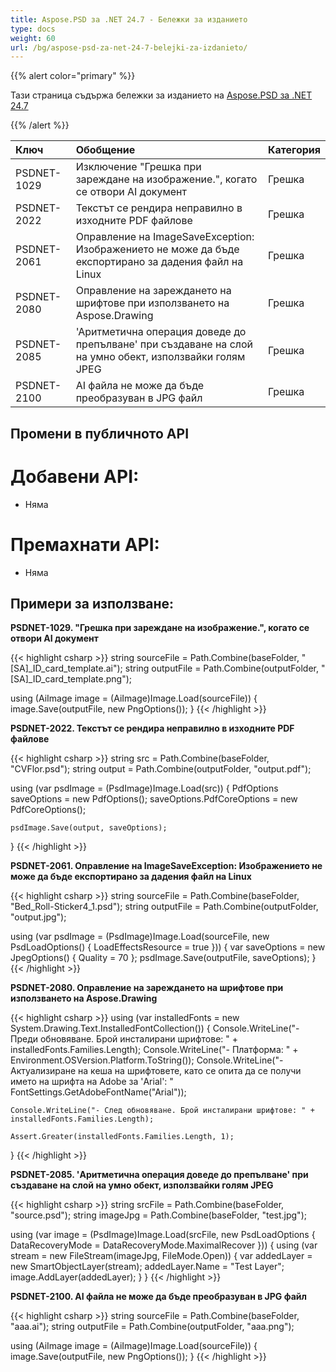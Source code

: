```yaml
---
title: Aspose.PSD за .NET 24.7 - Бележки за изданието
type: docs
weight: 60
url: /bg/aspose-psd-za-net-24-7-belejki-za-izdanieto/
---
```


{{% alert color="primary" %}}

Тази страница съдържа бележки за изданието на [Aspose.PSD за .NET 24.7](https://www.nuget.org/packages/Aspose.PSD/)

{{% /alert %}}

| **Ключ**    | **Обобщение**                                                                                   | **Категория** |
|:-----------|:-------------------------------------------------------------------------------------------------|:-------------|
| PSDNET-1029 | Изключение "Грешка при зареждане на изображение.", когато се отвори AI документ              | Грешка      |
| PSDNET-2022 | Текстът се рендира неправилно в изходните PDF файлове                                        | Грешка      |
| PSDNET-2061 | Оправление на ImageSaveException: Изображението не може да бъде експортирано за дадения файл на Linux | Грешка      |
| PSDNET-2080 | Оправление на зареждането на шрифтове при използването на Aspose.Drawing                     | Грешка      |
| PSDNET-2085 | 'Аритметична операция доведе до препълване' при създаване на слой на умно обект, използвайки голям JPEG | Грешка      |
| PSDNET-2100 | AI файла не може да бъде преобразуван в JPG файл                                             | Грешка      |

## **Промени в публичното API**
# **Добавени API:**
- Няма

# **Премахнати API:**
- Няма

## **Примери за използване:**

**PSDNET-1029. "Грешка при зареждане на изображение.", когато се отвори AI документ**

{{< highlight csharp >}}
string sourceFile = Path.Combine(baseFolder, "[SA]_ID_card_template.ai");
string outputFile = Path.Combine(outputFolder, "[SA]_ID_card_template.png");

using (AiImage image = (AiImage)Image.Load(sourceFile))
{
    image.Save(outputFile, new PngOptions());
}
{{< /highlight >}}

**PSDNET-2022. Текстът се рендира неправилно в изходните PDF файлове**

{{< highlight csharp >}}
string src = Path.Combine(baseFolder, "CVFlor.psd");
string output = Path.Combine(outputFolder, "output.pdf");

using (var psdImage = (PsdImage)Image.Load(src))
{
    PdfOptions saveOptions = new PdfOptions();
    saveOptions.PdfCoreOptions = new PdfCoreOptions();

    psdImage.Save(output, saveOptions);
}
{{< /highlight >}}

**PSDNET-2061. Оправление на ImageSaveException: Изображението не може да бъде експортирано за дадения файл на Linux**

{{< highlight csharp >}}
string sourceFile = Path.Combine(baseFolder, "Bed_Roll-Sticker4_1.psd");
string outputFile = Path.Combine(outputFolder, "output.jpg");

using (var psdImage = (PsdImage)Image.Load(sourceFile, new PsdLoadOptions() { LoadEffectsResource = true }))
{
    var saveOptions = new JpegOptions() { Quality = 70 };
    psdImage.Save(outputFile, saveOptions);
}
{{< /highlight >}}

**PSDNET-2080. Оправление на зареждането на шрифтове при използването на Aspose.Drawing**

{{< highlight csharp >}}
using (var installedFonts = new System.Drawing.Text.InstalledFontCollection())
{
    Console.WriteLine("- Преди обновяване. Брой инсталирани шрифтове: " + installedFonts.Families.Length);
    Console.WriteLine("- Платформа: " + Environment.OSVersion.Platform.ToString());
    Console.WriteLine("- Актуализиране на кеша на шрифтовете, като се опита да се получи името на шрифта на Adobe за 'Arial': "
    FontSettings.GetAdobeFontName("Arial"));

    Console.WriteLine("- След обновяване. Брой инсталирани шрифтове: " + installedFonts.Families.Length);

    Assert.Greater(installedFonts.Families.Length, 1);
}
{{< /highlight >}}

**PSDNET-2085. 'Аритметична операция доведе до препълване' при създаване на слой на умно обект, използвайки голям JPEG**

{{< highlight csharp >}}
string srcFile = Path.Combine(baseFolder, "source.psd");
string imageJpg = Path.Combine(baseFolder, "test.jpg");

using (var image = (PsdImage)Image.Load(srcFile, new PsdLoadOptions { DataRecoveryMode = DataRecoveryMode.MaximalRecover }))
{
    using (var stream = new FileStream(imageJpg, FileMode.Open))
    {
        var addedLayer = new SmartObjectLayer(stream);
        addedLayer.Name = "Test Layer";
        image.AddLayer(addedLayer);
    }
}
{{< /highlight >}}

**PSDNET-2100. AI файла не може да бъде преобразуван в JPG файл**

{{< highlight csharp >}}
string sourceFile = Path.Combine(baseFolder, "aaa.ai");
string outputFile = Path.Combine(outputFolder, "aaa.png");

using (AiImage image = (AiImage)Image.Load(sourceFile))
{
    image.Save(outputFile, new PngOptions());
}
{{< /highlight >}}
